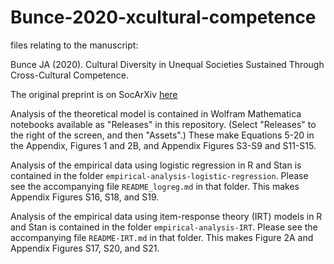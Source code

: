 # Bunce-2020-xcultural-competence
files relating to the manuscript:

Bunce JA (2020). Cultural Diversity in Unequal Societies Sustained Through Cross-Cultural Competence.

The original preprint is on SocArXiv [here](https://osf.io/preprints/socarxiv/bwtvu/)


Analysis of the theoretical model is contained in Wolfram Mathematica notebooks available as "Releases" in this repository.
(Select "Releases" to the right of the screen, and then "Assets".) These make Equations 5-20 in the Appendix, Figures 1 and 2B, and Appendix Figures S3-S9 and S11-S15.


Analysis of the empirical data using logistic regression in R and Stan is contained in the folder ``empirical-analysis-logistic-regression``. Please see the accompanying file ``README_logreg.md`` in that folder. This makes Appendix Figures S16, S18, and S19.


Analysis of the empirical data using item-response theory (IRT) models in R and Stan is contained in the folder ``empirical-analysis-IRT``. Please see the accompanying file ``README-IRT.md`` in that folder. This makes Figure 2A and Appendix Figures S17, S20, and S21.


